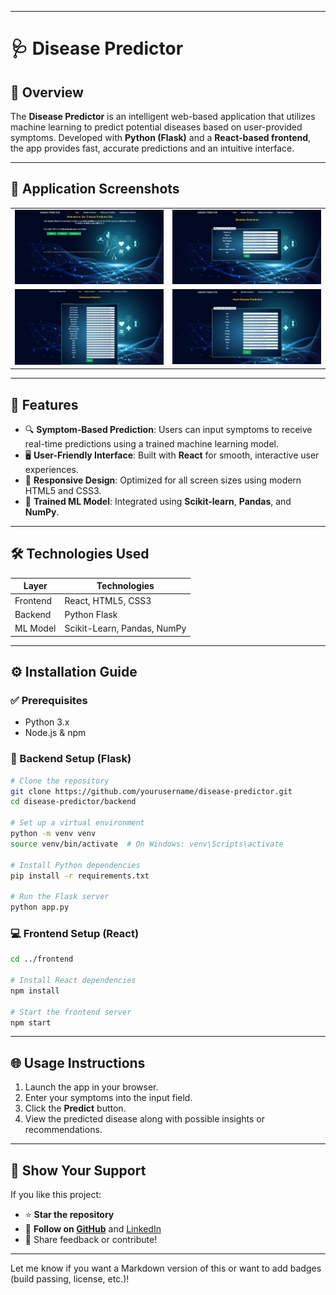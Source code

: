 
---

# 🩺 Disease Predictor

## 🧠 Overview

The **Disease Predictor** is an intelligent web-based application that utilizes machine learning to predict potential diseases based on user-provided symptoms. Developed with **Python (Flask)** and a **React-based frontend**, the app provides fast, accurate predictions and an intuitive interface.

---
## 📸 Application Screenshots

<table>
  <tr>
    <td align="center">
      <img src="https://github.com/Chatur07/Disease_Predictor_python/blob/main/ss/ss1.png" width="600" alt="Homepage Screenshot"/>
    </td>
    <td align="center">
      <img src="https://github.com/Chatur07/Disease_Predictor_python/blob/main/ss/ss2.png" width="600" alt="Login Page Screenshot"/>
    </td>
  </tr>
  <tr>
    <td align="center">
      <img src="https://github.com/Chatur07/Disease_Predictor_python/blob/main/ss/ss3.png" width="600" alt="Disease Detection Screenshot"/>
    </td>
    <td align="center">
      <img src="https://github.com/Chatur07/Disease_Predictor_python/blob/main/ss/ss4.png" width="600" alt="Borrow Essentials Screenshot"/>
    </td>
  </tr>
</table>

---

## 🚀 Features

* 🔍 **Symptom-Based Prediction**: Users can input symptoms to receive real-time predictions using a trained machine learning model.
* 🖥️ **User-Friendly Interface**: Built with **React** for smooth, interactive user experiences.
* 📱 **Responsive Design**: Optimized for all screen sizes using modern HTML5 and CSS3.
* 🧠 **Trained ML Model**: Integrated using **Scikit-learn**, **Pandas**, and **NumPy**.

---

## 🛠️ Technologies Used

| Layer    | Technologies                |
| -------- | --------------------------- |
| Frontend | React, HTML5, CSS3          |
| Backend  | Python Flask                |
| ML Model | Scikit-Learn, Pandas, NumPy |

---

## ⚙️ Installation Guide

### ✅ Prerequisites

* Python 3.x
* Node.js & npm

### 🔧 Backend Setup (Flask)

```bash
# Clone the repository
git clone https://github.com/yourusername/disease-predictor.git
cd disease-predictor/backend

# Set up a virtual environment
python -m venv venv
source venv/bin/activate  # On Windows: venv\Scripts\activate

# Install Python dependencies
pip install -r requirements.txt

# Run the Flask server
python app.py
```

### 💻 Frontend Setup (React)

```bash
cd ../frontend

# Install React dependencies
npm install

# Start the frontend server
npm start
```

---

## 🌐 Usage Instructions

1. Launch the app in your browser.
2. Enter your symptoms into the input field.
3. Click the **Predict** button.
4. View the predicted disease along with possible insights or recommendations.

---

## 🙌 Show Your Support

If you like this project:

* ⭐ **Star the repository**
* 🤝 **Follow on [GitHub](https://github.com/Chatur07)** and [LinkedIn](www.linkedin.com/in/vikhyat-chaturvedi-678308252)
* 💬 Share feedback or contribute!

---

Let me know if you want a Markdown version of this or want to add badges (build passing, license, etc.)!
